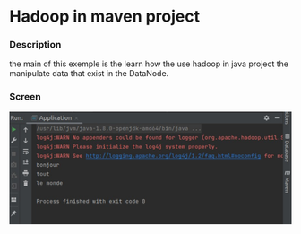 # Hadoop in maven project
### Description
the main of this exemple is the learn how the use hadoop in java project the manipulate data that exist in the DataNode.
### Screen
![](./capture/main.jpeg)

